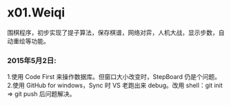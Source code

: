 # x01.Weiqi
围棋程序，初步实现了提子算法，保存棋谱，网络对弈，人机大战，显示步数，自动重绘等功能。<br />
<h3>2015年5月2日: </h3>
  1.使用 Code First 来操作数据库。但窗口大小改变时，StepBoard 仍是个问题。<br />
  2.使用 GitHub for windows，Sync 时 VS 老跑出来 debug。改用 shell：git init => git push 后问题解决。<br />
